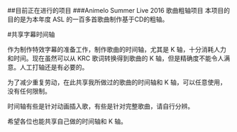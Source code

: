 ##目前正在进行的项目
###Animelo Summer Live 2016 歌曲粗轴项目
本项目的目的是为本年度 ASL 的一百多首歌曲制作基于CD的粗轴。





#共享字幕时间轴

作为制作特效字幕的准备工作，制作歌曲的时间轴，尤其是 K 轴，十分消耗人力和时间。现在虽然可以从 KRC 歌词转换得到歌曲的 K 轴，但是精确度不能令人满意。人工打轴还是有必要的。

为了减少重复劳动，在此共享我所做过的歌曲的时间轴和 K 轴，可以任意使用，没有任何限制。

时间轴有些是针对动画插入歌，有些是针对完整歌曲，请自行分辨。

希望各位也能共享自己做的时间轴和 K 轴。